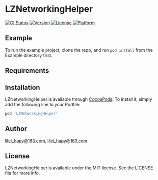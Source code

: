 # LZNetworkingHelper

[![CI Status](https://img.shields.io/travis/lilei_hapy@163.com/LZNetworkingHelper.svg?style=flat)](https://travis-ci.org/lilei_hapy@163.com/LZNetworkingHelper)
[![Version](https://img.shields.io/cocoapods/v/LZNetworkingHelper.svg?style=flat)](https://cocoapods.org/pods/LZNetworkingHelper)
[![License](https://img.shields.io/cocoapods/l/LZNetworkingHelper.svg?style=flat)](https://cocoapods.org/pods/LZNetworkingHelper)
[![Platform](https://img.shields.io/cocoapods/p/LZNetworkingHelper.svg?style=flat)](https://cocoapods.org/pods/LZNetworkingHelper)

## Example

To run the example project, clone the repo, and run `pod install` from the Example directory first.

## Requirements

## Installation

LZNetworkingHelper is available through [CocoaPods](https://cocoapods.org). To install
it, simply add the following line to your Podfile:

```ruby
pod 'LZNetworkingHelper'
```

## Author

lilei_hapy@163.com, lilei_hapy@163.com

## License

LZNetworkingHelper is available under the MIT license. See the LICENSE file for more info.
